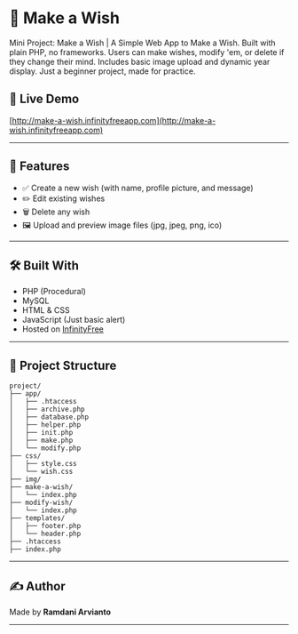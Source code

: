 # 🌠 Make a Wish

Mini Project: Make a Wish | A Simple Web App to Make a Wish. Built with plain PHP, no frameworks. Users can make wishes, modify 'em, or delete if they change their mind. Includes basic image upload and dynamic year display. Just a beginner project, made for practice.

## 🚀 Live Demo
[http://make-a-wish.infinityfreeapp.com](http://make-a-wish.infinityfreeapp.com)

---

## 🔧 Features

- ✅ Create a new wish (with name, profile picture, and message)
- ✏️ Edit existing wishes
- 🗑️ Delete any wish
- 🖼️ Upload and preview image files (jpg, jpeg, png, ico)

---

## 🛠️ Built With

- PHP (Procedural)
- MySQL
- HTML & CSS
- JavaScript (Just basic alert)
- Hosted on [InfinityFree](https://infinityfree.net)

---

## 📁 Project Structure

```
project/
├── app/
│   ├── .htaccess
│   ├── archive.php
│   ├── database.php
│   ├── helper.php
│   ├── init.php
│   ├── make.php
│   └── modify.php
├── css/
│   ├── style.css
│   └── wish.css
├── img/
├── make-a-wish/
│   └── index.php
├── modify-wish/
│   └── index.php
├── templates/
│   ├── footer.php
│   └── header.php
├── .htaccess
├── index.php
```

---

## ✍️ Author

Made by **Ramdani Arvianto**

---